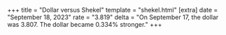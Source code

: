 +++
title = "Dollar versus Shekel"
template = "shekel.html"
[extra]
date = "September 18, 2023"
rate = "3.819"
delta = "On September 17, the dollar was 3.807. The dollar became 0.334% stronger."
+++
